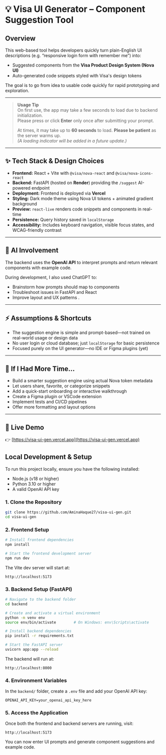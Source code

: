 # 💡 Visa UI Generator – Component Suggestion Tool

## Overview

This web-based tool helps developers quickly turn plain-English UI descriptions (e.g. “responsive login form with remember me”) into:

- Suggested components from the **Visa Product Design System (Nova UI)**
- Auto-generated code snippets styled with Visa's design tokens

The goal is to go from idea to usable code quickly for rapid prototyping and exploration.

---

> **Usage Tip**  
> On first use, the app may take a few seconds to load due to backend initialization.  
> Please press or click **Enter** only once after submitting your prompt.  
>  
> At times, it may take up to **60 seconds** to load. **Please be patient** as the server warms up.  
> _(A loading indicator will be added in a future update.)_

---

## ✨ Tech Stack & Design Choices

- **Frontend:** React + Vite with `@visa/nova-react` and `@visa/nova-icons-react`
- **Backend:** FastAPI (hosted on **Render**) providing the `/suggest` AI-powered endpoint
- **Deployment:** Frontend is deployed via **Vercel**
- **Styling:** Dark mode theme using Nova UI tokens + animated gradient background
- **Preview:** `react-live` renders code snippets and components in real-time
- **Persistence:** Query history saved in `localStorage`
- **Accessibility:** Includes keyboard navigation, visible focus states, and WCAG-friendly contrast

---

## 🧠 AI Involvement

The backend uses the **OpenAI API** to interpret prompts and return relevant components with example code.

During development, I also used ChatGPT to:
- Brainstorm how prompts should map to components
- Troubleshoot issues in FastAPI and React
- Improve layout and UX patterns
.

---

## ⚡ Assumptions & Shortcuts

- The suggestion engine is simple and prompt-based—not trained on real-world usage or design data
- No user login or cloud database; just `localStorage` for basic persistence
- Focused purely on the UI generator—no IDE or Figma plugins (yet)

---

## 🚀 If I Had More Time...

- Build a smarter suggestion engine using actual Nova token metadata
- Let users share, favorite, or categorize snippets
- Add a quick-start onboarding or interactive walkthrough
- Create a Figma plugin or VSCode extension
- Implement tests and CI/CD pipelines
- Offer more formatting and layout options

---

## 🔗 Live Demo

👉 [https://visa-ui-gen.vercel.app](https://visa-ui-gen.vercel.app)

## Local Development & Setup

To run this project locally, ensure you have the following installed:

- Node.js (v18 or higher)  
- Python 3.10 or higher  
- A valid OpenAI API key

### 1. Clone the Repository

```bash
git clone https://github.com/AminaHaque27/visa-ui-gen.git
cd visa-ui-gen
```

### 2. Frontend Setup

```bash
# Install frontend dependencies
npm install

# Start the frontend development server
npm run dev
```

The Vite dev server will start at:

```
http://localhost:5173
```

### 3. Backend Setup (FastAPI)

```bash
# Navigate to the backend folder
cd backend

# Create and activate a virtual environment
python -m venv env
source env/bin/activate        # On Windows: env\Scripts\activate

# Install backend dependencies
pip install -r requirements.txt

# Start the FastAPI server
uvicorn app:app --reload
```

The backend will run at:

```
http://localhost:8000
```

### 4. Environment Variables

In the `backend/` folder, create a `.env` file and add your OpenAI API key:

```
OPENAI_API_KEY=your_openai_api_key_here
```

### 5. Access the Application

Once both the frontend and backend servers are running, visit:

```
http://localhost:5173
```

You can now enter UI prompts and generate component suggestions and example code.

